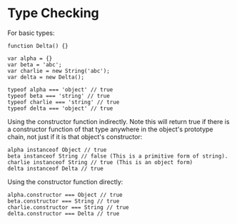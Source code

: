 # Type Checking

For basic types:

```
function Delta() {}

var alpha = {}
var beta = 'abc';
var charlie = new String('abc');
var delta = new Delta();

typeof alpha === 'object' // true
typeof beta === 'string' // true
typeof charlie === 'string' // true
typeof delta === 'object' // true
```

Using the constructor function indirectly. Note this will return true if there is a constructor function of that type anywhere in the object's prototype chain, not just if it is that object's constructor:

```
alpha instanceof Object // true
beta instanceof String // false (This is a primitive form of string).
charlie instanceof String // true (This is an object form)
delta instanceof Delta // true
```

Using the constructor function directly:

```
alpha.constructor === Object // true
beta.constructor === String // true
charlie.constructor === String // true
delta.constructor === Delta // true
```



